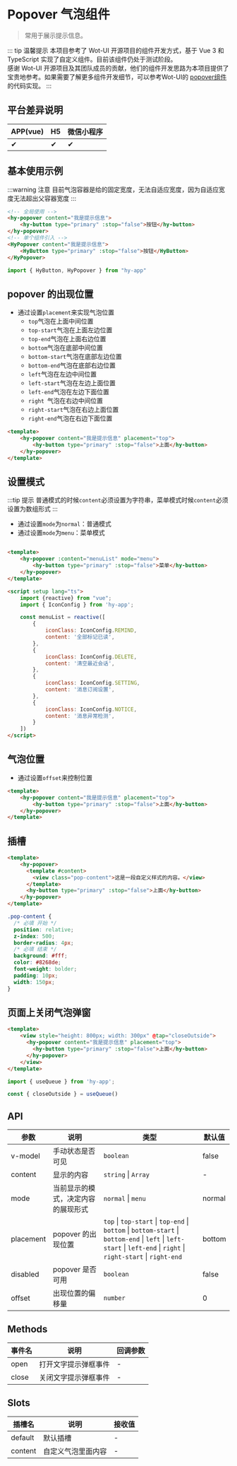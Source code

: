 # Popover 气泡组件
> 常用于展示提示信息。

::: tip 温馨提示
本项目参考了 Wot-UI 开源项目的组件开发方式，基于 Vue 3 和 TypeScript 实现了自定义组件。目前该组件仍处于测试阶段。<br>
感谢 Wot-UI 开源项目及其团队成员的贡献，他们的组件开发思路为本项目提供了宝贵地参考。如果需要了解更多组件开发细节，可以参考Wot-UI的 [popover组件](https://wot-design-uni.cn/component/popover.html) 的代码实现。
:::

## 平台差异说明

| APP(vue) | H5 | 微信小程序 |
|----------|----|-------|
| ✔        | ✔  | ✔     |

## 基本使用示例
:::warning 注意
目前气泡容器是给的固定宽度，无法自适应宽度，因为自适应宽度无法超出父容器宽度
:::
```html
<!-- 全局使用 -->
<hy-popover content="我是提示信息">
    <hy-button type="primary" :stop="false">按钮</hy-button>
</hy-popover>
<!-- 单个组件引入 -->
<HyPopover content="我是提示信息">
    <HyButton type="primary" :stop="false">按钮</HyButton>
</HyPopover>
```
```ts
import { HyButton, HyPopover } from "hy-app"
```

## popover 的出现位置
- 通过设置`placement`来实现气泡位置
  - `top`气泡在上面中间位置
  - `top-start`气泡在上面左边位置
  - `top-end`气泡在上面右边位置
  - `bottom`气泡在底部中间位置
  - `bottom-start`气泡在底部左边位置
  - `bottom-end`气泡在底部右边位置
  - `left`气泡在左边中间位置
  - `left-start`气泡在左边上面位置
  - `left-end`气泡在左边下面位置
  - `right `气泡在右边中间位置
  - `right-start`气泡在右边上面位置
  - `right-end`气泡在右边下面位置
```html
<template>
    <hy-popover content="我是提示信息" placement="top">
        <hy-button type="primary" :stop="false">上面</hy-button>
    </hy-popover>
</template>
```

## 设置模式
:::tip 提示
普通模式的时候`content`必须设置为字符串，菜单模式时候`content`必须设置为数组形式
:::
- 通过设置`mode`为`normal`：普通模式
- 通过设置`mode`为`menu`：菜单模式
```html

<template>
    <hy-popover :content="menuList" mode="menu">
        <hy-button type="primary" :stop="false">菜单</hy-button>
    </hy-popover>
</template>

<script setup lang="ts">
    import {reactive} from "vue";
    import { IconConfig } from 'hy-app';

    const menuList = reactive([
        {
            iconClass: IconConfig.REMIND,
            content: '全部标记已读',
        },
        {
            iconClass: IconConfig.DELETE,
            content: '清空最近会话',
        },
        {
            iconClass: IconConfig.SETTING,
            content: '消息订阅设置',
        },
        {
            iconClass: IconConfig.NOTICE,
            content: '消息异常检测',
        }
    ])
</script>
```

## 气泡位置
- 通过设置`offset`来控制位置
```html
<template>
    <hy-popover content="我是提示信息" placement="top">
        <hy-button type="primary" :stop="false">上面</hy-button>
    </hy-popover>
</template>
```

## 插槽
```html
<template>
    <hy-popover>
      <template #content>
        <view class="pop-content">这是一段自定义样式的内容。</view>
      </template>
      <hy-button type="primary" :stop="false">上面</hy-button>
    </hy-popover>
</template>
```
```scss
.pop-content {
  /* 必填 开始 */
  position: relative;
  z-index: 500;
  border-radius: 4px;
  /* 必填 结束 */
  background: #fff;
  color: #8268de;
  font-weight: bolder;
  padding: 10px;
  width: 150px;
}
```

## 页面上关闭气泡弹窗
```html
<template>
    <view style="height: 800px; width: 300px" @tap="closeOutside">
      <hy-popover content="我是提示信息" placement="top">
        <hy-button type="primary" :stop="false">上面</hy-button>
      </hy-popover>
    </view>
</template>
```
```ts
import { useQueue } from 'hy-app';

const { closeOutside } = useQueue()
```

## API

| 参数        | 说明                | 类型                                                                                                                                                                 | 默认值    |
|-----------|-------------------|--------------------------------------------------------------------------------------------------------------------------------------------------------------------|--------|
| v-model   | 手动状态是否可见          | `boolean`                                                                                                                                                          | false  |
| content   | 显示的内容             | `string` \| `Array`                                                                                                                                                | -      |
| mode      | 当前显示的模式，决定内容的展现形式 | `normal` \| `menu`                                                                                                                                                 | normal |
| placement | popover 的出现位置     | `top` \| `top-start` \| `top-end` \| `bottom` \| `bottom-start` \| `bottom-end` \| `left` \| `left-start` \| `left-end` \| `right` \| `right-start` \| `right-end` | bottom |
| disabled  | popover 是否可用      | `boolean`                                                                                                                                                          | false  |
| offset    | 出现位置的偏移量          | `number`                                                                                                                                                           | 0      |

## Methods

| 事件名   | 说明         | 回调参数 |
|-------|------------|------|
| open  | 打开文字提示弹框事件 | -    |
| close | 关闭文字提示弹框事件 | -    |

## Slots

| 插槽名     | 说明        | 接收值 |
|---------|-----------|-----|
| default | 默认插槽      | -   |
| content | 自定义气泡里面内容 | -   |

<demo-model url="pages/components/popover/popover"></demo-model>